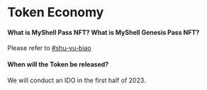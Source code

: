 # Token Economy

#### What is MyShell Pass NFT? What is MyShell Genesis Pass NFT?

Please refer to [#shu-yu-biao](../product-manual/membership-system-and-robot-benefits.md#shu-yu-biao "mention")

#### When will the Token be released?

We will conduct an IDO in the first half of 2023.